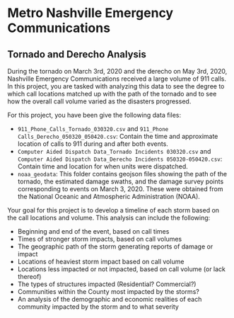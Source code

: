 # Metro Nashville Emergency Communications
## Tornado and Derecho Analysis

During the tornado on March 3rd, 2020 and the derecho on May 3rd, 2020, Nashville Emergency Communications received a large volume of 911 calls. In this project, you are tasked with analyzing this data to see the degree to which call locations matched up with the path of the tornado and to see how the overall call volume varied as the disasters progressed.

For this project, you have been give the following data files:
* `911_Phone_Calls_Tornado_030320.csv` and `911_Phone Calls_Derecho_050320_050420.csv`: Contain the time and approximate location of calls to 911 during and after both events.
* `Computer Aided Dispatch Data_Tornado Incidents 030320.csv` and `Computer Aided Dispatch Data_Derecho Incidents 050320-050420.csv`: Contain time and location for when units were dispatched.
* `noaa_geodata`: This folder contains geojson files showing the path of the tornado, the estimated damage swaths, and the damage survey points corresponding to events on March 3, 2020. These were obtained from the National Oceanic and Atmospheric Administration (NOAA).

Your goal for this project is to develop a timeline of each storm based on the call locations and volume. This analysis can include the following:
- Beginning and end of the event, based on call times
- Times of stronger storm impacts, based on call volumes
- The geographic path of the storm generating reports of damage or impact
- Locations of heaviest storm impact based on call volume
- Locations less impacted or not impacted, based on call volume (or lack thereof)
- The types of structures impacted (Residential? Commercial?)
- Communities within the County most impacted by the storms?
- An analysis of the demographic and economic realities of each community impacted by the storm and to what severity